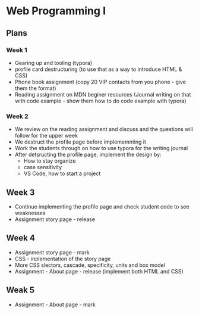 # Web Programming I



## Plans

### Week 1

- Gearing up and tooling (typora)
- profile card destructuring (to use that as a way to introduce HTML & CSS)
- Phone book assignment (copy 20 VIP contacts from you phone - give them the format)
- Reading assignment on MDN beginer resources (Journal writing on that with code example - show them how to do code example with typora)

### Week 2

- We review on the reading assignment and discuss and the questions will follow for the upper week
- We destruct the profile page before implememnting it
- Work the students through on how to use typora for the writing journal
- After detsructing the profile page, implement the design by:
  - How to stay organize
  - case sensitivity
  - VS Code, how to start a project

## Week 3

- Continue implementing the profile page and check student code to see weaknesses
- Assignment story page - release

## Week 4

- Assignment story page - mark
- CSS - inplementation of the story page
- More CSS slectors, cascade, specificity, units and box model
- Assignment - About page - release (implement both HTML and CSS)

## Weak 5

- Assignment - About page - mark




